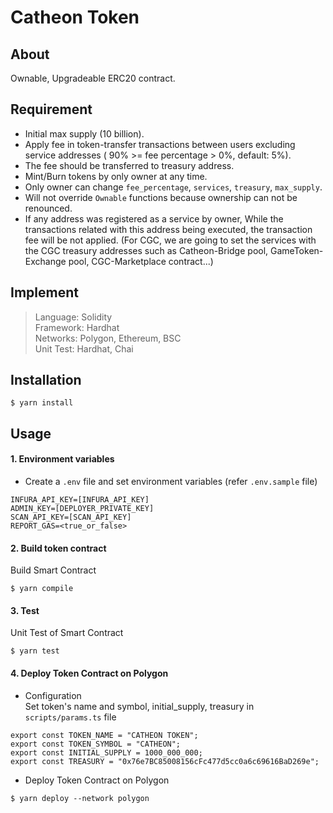 # Catheon Token

## About
Ownable, Upgradeable ERC20 contract.

## Requirement
- Initial max supply (10 billion).
- Apply fee in token-transfer transactions between users excluding service addresses ( 90% >= fee percentage > 0%, default: 5%).
- The fee should be transferred to treasury address.
- Mint/Burn tokens by only owner at any time.
- Only owner can change `fee_percentage`, `services`, `treasury`, `max_supply`.
- Will not override `Ownable` functions because ownership can not be renounced.
- If any address was registered as a service by owner, While the transactions related with this address being executed, the transaction fee will be not applied.
  (For CGC, we are going to set the services with the CGC treasury addresses such as Catheon-Bridge pool, GameToken-Exchange pool, CGC-Marketplace contract...)

## Implement
> Language: Solidity  
> Framework: Hardhat  
> Networks: Polygon, Ethereum, BSC  
> Unit Test: Hardhat, Chai

## Installation
```shell
$ yarn install
```

## Usage

#### 1. Environment variables
- Create a `.env` file and set environment variables (refer `.env.sample` file)
```
INFURA_API_KEY=[INFURA_API_KEY]
ADMIN_KEY=[DEPLOYER_PRIVATE_KEY]
SCAN_API_KEY=[SCAN_API_KEY]
REPORT_GAS=<true_or_false>
```

#### 2. Build token contract
Build Smart Contract
```shell
$ yarn compile
```

#### 3. Test
Unit Test of Smart Contract
```shell
$ yarn test
```

#### 4. Deploy Token Contract on Polygon

- Configuration  
  Set token's name and symbol, initial_supply, treasury in `scripts/params.ts` file

```shell
export const TOKEN_NAME = "CATHEON TOKEN";
export const TOKEN_SYMBOL = "CATHEON";
export const INITIAL_SUPPLY = 1000_000_000;
export const TREASURY = "0x76e7BC85008156cFc477d5cc0a6c69616BaD269e";
```

- Deploy Token Contract on Polygon

```shell
$ yarn deploy --network polygon
```
